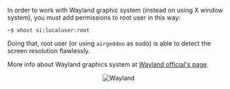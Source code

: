 In order to work with Wayland graphic system (instead on using X window system), you must add permissions to root user in this way:

`~$ xhost si:localuser:root`

Doing that, root user (or using `airgeddon` as sudo) is able to detect the screen resolution flawlessly.

More info about Wayland graphics system at [Wayland official's page].

<p align="center">
	<img src="https://raw.githubusercontent.com/v1s1t0r1sh3r3/airgeddon/master/imgs/wiki/wayland_logo.png" title="Wayland"/>
</p>

[Wayland official's page]: https://wayland.freedesktop.org/